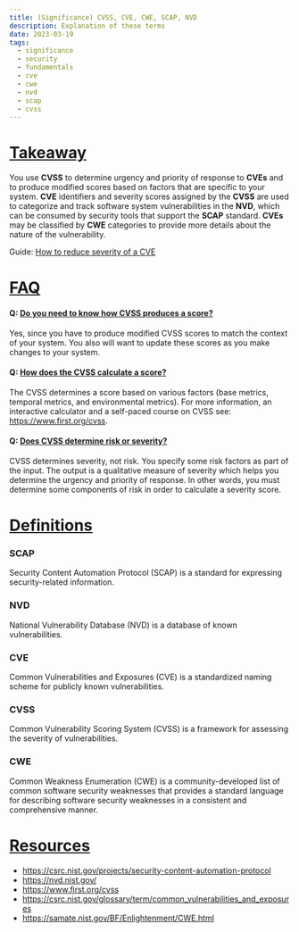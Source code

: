 ```yaml
---
title: (Significance) CVSS, CVE, CWE, SCAP, NVD
description: Explanation of these terms 
date: 2023-03-19
tags:
  - significance
  - security
  - fundamentals
  - cve
  - cwe
  - nvd
  - scap
  - cvss
---
```


# <u>Takeaway</u>
You use **CVSS** to determine urgency and priority of response to **CVEs** and to produce modified scores based on factors that are specific to your system. **CVE** identifiers and severity scores assigned by the **CVSS** are used to categorize and track software system vulnerabilities in the **NVD**, which can be consumed by security tools that support the **SCAP** standard. **CVEs** may be classified by **CWE** categories to provide more details about the nature of the vulnerability.

Guide: <a target="_blank" rel="noopener noreferrer" href="https://compassionandhardwork.com/posts/post.3.how-to-reduce-severity-of-cve/">How to reduce severity of a CVE</a>

# <u>FAQ</u>

#### Q: <u>Do you need to know how CVSS produces a score?</u>
Yes, since you have to produce modified CVSS scores to match the context of your system. You also will want to update these scores as you make changes to your system.

#### Q: <u>How does the CVSS calculate a score?</u>
The CVSS determines a score based on various factors (base metrics, temporal metrics, and environmental metrics).
For more information, an interactive calculator and a self-paced course on CVSS see: <a target="_blank" rel="noopener noreferrer" href="https://www.first.org/cvss">https://www.first.org/cvss</a>.

#### Q: <u>Does CVSS determine risk or severity?</u>
CVSS determines severity, not risk. You specify some risk factors as part of the input. The output is a qualitative measure of severity which helps you determine the urgency and priority of response. In other words, you must determine some components of risk in order to calculate a severity score.

# <u>Definitions</u>

### SCAP
Security Content Automation Protocol (SCAP) is a standard for expressing security-related information.

### NVD
National Vulnerability Database (NVD) is a database of known vulnerabilities.

### CVE
Common Vulnerabilities and Exposures (CVE) is a standardized naming scheme for publicly known vulnerabilities.

### CVSS
Common Vulnerability Scoring System (CVSS) is a framework for assessing the severity of vulnerabilities. 

### CWE
Common Weakness Enumeration (CWE) is a community-developed list of common software security weaknesses that provides a standard language for describing software security weaknesses in a consistent and comprehensive manner.

# <u>Resources</u>
- <a target="_blank" ref="noopener noreferrer" href="https://csrc.nist.gov/projects/security-content-automation-protocol">https://csrc.nist.gov/projects/security-content-automation-protocol</a>
- <a target="_blank" rel="noopener noreferrer" href="https://nvd.nist.gov/">https://nvd.nist.gov/</a>
- <a target="_blank" rel="noopener noreferrer" href="https://www.first.org/cvss">https://www.first.org/cvss</a>
- <a target="_blank" ref="noopener noreferrer" href="https://csrc.nist.gov/glossary/term/common_vulnerabilities_and_exposures">https://csrc.nist.gov/glossary/term/common_vulnerabilities_and_exposures</a>
- <a target="_blank" ref="noopener noreferrer" href="https://samate.nist.gov/BF/Enlightenment/CWE.html">https://samate.nist.gov/BF/Enlightenment/CWE.html</a>

